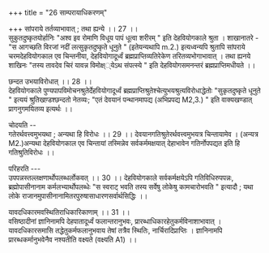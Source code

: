 +++
title = "26 साम्परायाधिकरणम्"

+++
सांपराये तर्तव्याभावात् ; तथा ह्यन्ये ।। 27 ।।   
सुकुतदुष्कृतयोर्हानिः "अश्व इव रोमाणि विधूय पापं धूत्वा शरीरम् " इति देहवियोगकाले श्रुता । शाखानातरे - "स आगच्छति विरजां नदीं लत्सुकृतदुष्कृते धूनुते " (इतेयन्यथापि m.2.) इत्यध्वन्यपि श्रुतापि सांपराये चरमदेहवियोगकाल एव चिन्तनीया, देहवियोगादूर्ध्वं ब्रह्मप्राप्तिव्यतिरेकेण तरितव्यभोगाभावात् । तथा ह्यनये शाखिनः "तस्य तावदेव चिरं यावन्न विमोक्ष््येऽथ संपत्स्ये " इति देहवियोगसमनन्तरं ब्रह्मप्राप्तिमधीयते ।।

छन्दत उभयाविरोधात् ।। 28 ।।   
देहवियोगकाले पुण्यपापविमोचनश्रुतेर्देहवियोगादूर्ध्वं ब्रह्मप्राप्तिश्रुतेश्चेत्युभयश्रुत्यविरोधाद्धेतोः "सुकृतदुष्कृते धूनुते " इत्ययं श्रुतिखण़्डश्छन्दतो नेतव्यः; "एतं देवयानं पन्थानमापद्य (अभिप्रपद्य M2,3.) " इति वाक्यखण्डात् प्रागनुगमयितव्य इत्यर्थः ।।

चोदयति --  
गतेरर्थवत्त्वमुभयथा ; अन्यथा हि विरोधः ।। 29 ।। देवयानगतिश्रुतेरर्थवत्त्वमुभयत्र चिन्तायामेव । (अन्यत्र M2.)अन्यथा देहवियोगकाल एव चिन्तायां तस्मिन्नेव सर्वकर्ममक्षयात् देहाभावेन गतिर्नोपपद्यत इति हि गतिश्रुतिविरोधः ।।

परिहरति ---  
उपपन्नस्तल्लक्षणार्थोपलब्धर्लोकवत् ।। 30 ।। देहवियोगकाले सर्वकर्मक्षयेऽपि गतिविधिरुपपन्नः, ब्रह्मोपासीनानाम कर्मलभ्यार्थोपलब्धेः "स स्वराट् भवति तस्य सर्वेषु लोकेषु कामचारोभवति " इत्यादौ ; यथा लोके राजानमुपासीनानामितरपुरुषासाधारणसर्वार्थसिद्धिः ।।

यावदधिकारमवस्थितिराधिकारिकाणाम् ।। 31 ।।   
 वसिष्ठादीनां ज्ञानिनामपि देहपातादूर्ध्वं फलान्तरानुभवः, प्रारब्धाधिकारहेतुकर्मविनाशाभावात् । यावदधिकारसमासि तद्धेतुकर्मफलानुभवाय तेषां तत्रैव स्थितिः, नार्चिरादिप्राप्तिः । ज्ञानिनामपि प्रारब्धकर्मानुभवेनैव नश्यतीति वक्ष्यते (वक्ष्यति A1) ।।